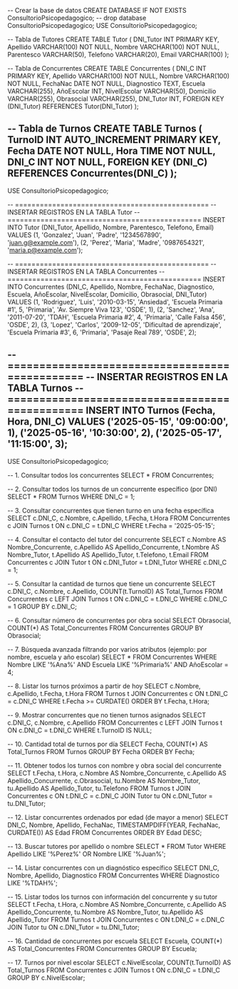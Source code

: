 -- Crear la base de datos
CREATE DATABASE IF NOT EXISTS ConsultorioPsicopedagogico;
-- drop database ConsultorioPsicopedagogico;
USE ConsultorioPsicopedagogico;

-- Tabla de Tutores
CREATE TABLE Tutor (
    DNI_Tutor INT PRIMARY KEY,
    Apellido VARCHAR(100) NOT NULL,
    Nombre VARCHAR(100) NOT NULL,
    Parentesco VARCHAR(50),
    Telefono VARCHAR(20),
    Email VARCHAR(100)
);

-- Tabla de Concurrentes
CREATE TABLE Concurrentes (
    DNI_C INT PRIMARY KEY,
    Apellido VARCHAR(100) NOT NULL,
    Nombre VARCHAR(100) NOT NULL,
    FechaNac DATE NOT NULL,
    Diagnostico TEXT,
    Escuela VARCHAR(255),
    AñoEscolar INT,
    NivelEscolar VARCHAR(50),
    Domicilio VARCHAR(255),
    Obrasocial VARCHAR(255),
    DNI_Tutor INT,
    FOREIGN KEY (DNI_Tutor) REFERENCES Tutor(DNI_Tutor)
);

-- Tabla de Turnos
CREATE TABLE Turnos (
    TurnoID INT AUTO_INCREMENT PRIMARY KEY,
    Fecha DATE NOT NULL,
    Hora TIME NOT NULL,
    DNI_C INT NOT NULL,
    FOREIGN KEY (DNI_C) REFERENCES Concurrentes(DNI_C)
);
---------------------------------------------------------------------------------------------------------------------------
USE ConsultorioPsicopedagogico;

-- ===============================================
-- INSERTAR REGISTROS EN LA TABLA Tutor
-- ===============================================
INSERT INTO Tutor (DNI_Tutor, Apellido, Nombre, Parentesco, Telefono, Email)
VALUES 
  (1, 'Gonzalez', 'Juan', 'Padre', '1234567890', 'juan.g@example.com'),
  (2, 'Perez', 'Maria', 'Madre', '0987654321', 'maria.p@example.com');

-- ===============================================
-- INSERTAR REGISTROS EN LA TABLA Concurrentes
-- ===============================================
INSERT INTO Concurrentes (DNI_C, Apellido, Nombre, FechaNac, Diagnostico, Escuela, AñoEscolar, NivelEscolar, Domicilio, Obrasocial, DNI_Tutor)
VALUES 
  (1, 'Rodriguez', 'Luis', '2010-03-15', 'Ansiedad', 'Escuela Primaria #1', 5, 'Primaria', 'Av. Siempre Viva 123', 'OSDE', 1),
  (2, 'Sanchez', 'Ana', '2011-07-20', 'TDAH', 'Escuela Primaria #2', 4, 'Primaria', 'Calle Falsa 456', 'OSDE', 2),
  (3, 'Lopez', 'Carlos', '2009-12-05', 'Dificultad de aprendizaje', 'Escuela Primaria #3', 6, 'Primaria', 'Pasaje Real 789', 'OSDE', 2);

-- ===============================================
-- INSERTAR REGISTROS EN LA TABLA Turnos
-- ===============================================
INSERT INTO Turnos (Fecha, Hora, DNI_C)
VALUES 
  ('2025-05-15', '09:00:00', 1),
  ('2025-05-16', '10:30:00', 2),
  ('2025-05-17', '11:15:00', 3);
-------------------------------------------------------------------------------------------------------------------------------
USE ConsultorioPsicopedagogico;

-- 1. Consultar todos los concurrentes
SELECT * FROM Concurrentes;

-- 2. Consultar todos los turnos de un concurrente específico (por DNI)
SELECT * FROM Turnos
WHERE DNI_C = 1;

-- 3. Consultar concurrentes que tienen turno en una fecha específica
SELECT c.DNI_C, c.Nombre, c.Apellido, t.Fecha, t.Hora
FROM Concurrentes c
JOIN Turnos t ON c.DNI_C = t.DNI_C
WHERE t.Fecha = '2025-05-15';

-- 4. Consultar el contacto del tutor del concurrente
SELECT c.Nombre AS Nombre_Concurrente, c.Apellido AS Apellido_Concurrente,
       t.Nombre AS Nombre_Tutor, t.Apellido AS Apellido_Tutor, t.Telefono, t.Email
FROM Concurrentes c
JOIN Tutor t ON c.DNI_Tutor = t.DNI_Tutor
WHERE c.DNI_C = 1;

-- 5. Consultar la cantidad de turnos que tiene un concurrente
SELECT c.DNI_C, c.Nombre, c.Apellido, COUNT(t.TurnoID) AS Total_Turnos
FROM Concurrentes c
LEFT JOIN Turnos t ON c.DNI_C = t.DNI_C
WHERE c.DNI_C = 1
GROUP BY c.DNI_C;

-- 6. Consultar número de concurrentes por obra social
SELECT Obrasocial, COUNT(*) AS Total_Concurrentes
FROM Concurrentes
GROUP BY Obrasocial;

-- 7. Búsqueda avanzada filtrando por varios atributos (ejemplo: por nombre, escuela y año escolar)
SELECT *
FROM Concurrentes
WHERE Nombre LIKE '%Ana%'
  AND Escuela LIKE '%Primaria%'
  AND AñoEscolar = 4;

-- 8. Listar los turnos próximos a partir de hoy
SELECT c.Nombre, c.Apellido, t.Fecha, t.Hora
FROM Turnos t
JOIN Concurrentes c ON t.DNI_C = c.DNI_C
WHERE t.Fecha >= CURDATE()
ORDER BY t.Fecha, t.Hora;

-- 9. Mostrar concurrentes que no tienen turnos asignados
SELECT c.DNI_C, c.Nombre, c.Apellido
FROM Concurrentes c
LEFT JOIN Turnos t ON c.DNI_C = t.DNI_C
WHERE t.TurnoID IS NULL;

-- 10. Cantidad total de turnos por día
SELECT Fecha, COUNT(*) AS Total_Turnos
FROM Turnos
GROUP BY Fecha
ORDER BY Fecha;

-- 11. Obtener todos los turnos con nombre y obra social del concurrente
 SELECT 
                    t.Fecha, 
                    t.Hora, 
                    c.Nombre AS Nombre_Concurrente, 
                    c.Apellido AS Apellido_Concurrente, 
                    c.Obrasocial, 
                    tu.Nombre AS Nombre_Tutor, 
                    tu.Apellido AS Apellido_Tutor, 
                    tu.Telefono 
                FROM Turnos t
                JOIN Concurrentes c ON t.DNI_C = c.DNI_C
                JOIN Tutor tu ON c.DNI_Tutor = tu.DNI_Tutor;

-- 12. Listar concurrentes ordenados por edad (de mayor a menor)
SELECT DNI_C, Nombre, Apellido, FechaNac, TIMESTAMPDIFF(YEAR, FechaNac, CURDATE()) AS Edad
FROM Concurrentes
ORDER BY Edad DESC;

-- 13. Buscar tutores por apellido o nombre
SELECT * FROM Tutor
WHERE Apellido LIKE '%Perez%' OR Nombre LIKE '%Juan%';

-- 14. Listar concurrentes con un diagnóstico específico
SELECT DNI_C, Nombre, Apellido, Diagnostico
FROM Concurrentes
WHERE Diagnostico LIKE '%TDAH%';

-- 15. Listar todos los turnos con información del concurrente y su tutor
SELECT t.Fecha, t.Hora,
       c.Nombre AS Nombre_Concurrente, c.Apellido AS Apellido_Concurrente,
       tu.Nombre AS Nombre_Tutor, tu.Apellido AS Apellido_Tutor
FROM Turnos t
JOIN Concurrentes c ON t.DNI_C = c.DNI_C
JOIN Tutor tu ON c.DNI_Tutor = tu.DNI_Tutor;

-- 16. Cantidad de concurrentes por escuela
SELECT Escuela, COUNT(*) AS Total_Concurrentes
FROM Concurrentes
GROUP BY Escuela;

-- 17. Turnos por nivel escolar
SELECT c.NivelEscolar, COUNT(t.TurnoID) AS Total_Turnos
FROM Concurrentes c
JOIN Turnos t ON c.DNI_C = t.DNI_C
GROUP BY c.NivelEscolar;
